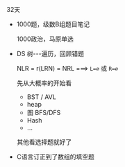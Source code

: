 32天

*	1000题，级数B组题目笔记

	1000政治，马原单选

*	DS 树---遍历，回顾错题

	NLR = r(LRN) = NRL ===> `L=∅` 或 `R=∅`

	先从大概率的开始看

	*	BST / AVL
	*	heap
	*	图 BFS/DFS
	*	Hash
	*	...

	其他看选择题就好了

*	C语言订正到了数组的填空题
